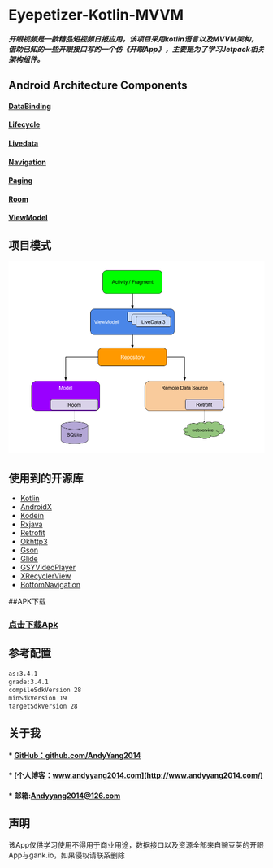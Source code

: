 # Eyepetizer-Kotlin-MVVM

#####      开眼视频是一款精品短视频日报应用，该项目采用kotlin语言以及MVVM架构，借助已知的一些开眼接口写的一个仿《开眼App》，主要是为了学习Jetpack相关架构组件。



## Android Architecture Components

#### [DataBinding](https://developer.android.com/topic/libraries/data-binding)

#### [Lifecycle](https://developer.android.com/topic/libraries/architecture/lifecycle)

#### [Livedata](https://developer.android.com/topic/libraries/architecture/livedata)

#### [Navigation](https://developer.android.com/guide/navigation)

#### [Paging](https://developer.android.com/topic/libraries/architecture/paging)

#### [Room](https://developer.android.com/topic/libraries/architecture/room)

#### [ViewModel](https://developer.android.com/topic/libraries/architecture/viewmodel)


## 项目模式
![项目架构](https://github.com/AndyYang2014/Eyepetizer/blob/mvvm/img/Architecture.png)


## 使用到的开源库 

* [Kotlin](https://github.com/JetBrains/kotlin)
* [AndroidX](https://developer.android.com/jetpack/androidx)
* [Kodein](https://kodein.org/Kodein-DI)
* [Rxjava](https://github.com/ReactiveX/RxJava)
* [Retrofit](https://github.com/square/retrofit)
* [Okhttp3](https://github.com/square/okhttp)
* [Gson](https://github.com/google/gson)
* [Glide](https://github.com/bumptech/glide)
* [GSYVideoPlayer](https://github.com/CarGuo/GSYVideoPlayer)
* [XRecyclerView](https://github.com/XRecyclerView/XRecyclerView)
* [BottomNavigation](https://github.com/Ashok-Varma/BottomNavigation)


##APK下载

### [点击下载Apk](https://github.com/AndyYang2014/Eyepetizer/raw/master/app/release/app-release.apk)


## 参考配置  

    as:3.4.1   
	grade:3.4.1       
	compileSdkVersion 28
	minSdkVersion 19
    targetSdkVersion 28


## 关于我

#### * [GitHub：github.com/AndyYang2014](https://github.com/AndyYang2014)
#### * [个人博客：www.andyyang2014.com](http://www.andyyang2014.com/)
#### * 邮箱:Andyyang2014@126.com



## 声明
该App仅供学习使用不得用于商业用途，数据接口以及资源全部来自豌豆荚的开眼App与gank.io，如果侵权请联系删除



